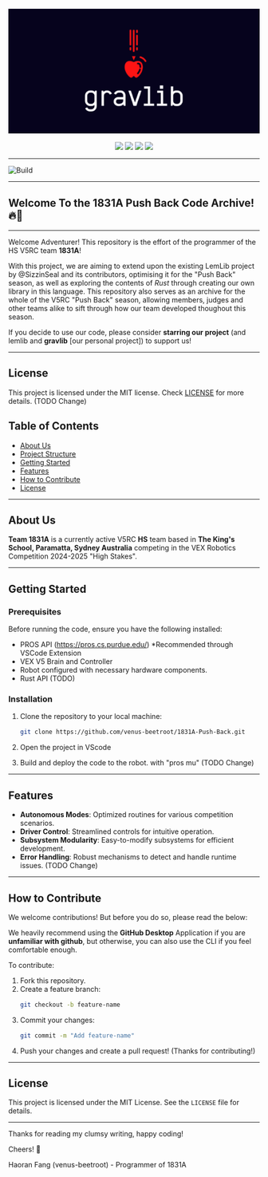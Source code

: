 <p align="center">
    <img src="docs/assets/gravlib-banner.png">
</p>

<p align="center">
    <img src="https://img.shields.io/badge/Version-Beta%20V0.1-red?style=for-the-badge&color=blue">
    <img src="https://img.shields.io/github/stars/GravityLib/GravLib?style=for-the-badge&color=yellow">
    <img src="https://img.shields.io/github/contributors/GravityLib/GravLib?style=for-the-badge&color=pink">
    <img src="https://img.shields.io/badge/Flavour-Coke-red?style=for-the-badge&color=red">
</p>
<hr>

![Build](https://img.shields.io/github/actions/workflow/status/GravityLib/GravLib/build.yml?style=for-the-badge)

---

## Welcome To the 1831A Push Back Code Archive! 🔥🚀
---
Welcome Adventurer! This repository is the effort of the programmer of the HS V5RC team **1831A**! 

With this project, we are aiming to extend upon the existing LemLib project by @SizzinSeal and its contributors, optimising it for the "Push Back" season, as well as exploring the contents of *Rust* through creating our own library in this language. This repository also serves as an archive for the whole of the V5RC "Push Back" season, allowing members, judges and other teams alike to sift through how our team developed thoughout this season. 

If you decide to use our code, please consider **starring our project** (and lemlib and **gravlib** [our personal project]) to support us!

---

## License
This project is licensed under the MIT license. Check [LICENSE](https://github.com/1831-Code-Community/1831-Common-Codebase/blob/main/LICENSE) for more details. (TODO Change)

## Table of Contents  

- [About Us](#about-us)  
- [Project Structure](#project-structure)  
- [Getting Started](#getting-started)  
- [Features](#features)  
- [How to Contribute](#how-to-contribute)  
- [License](#license)  

---

## About Us  

**Team 1831A** is a currently active V5RC **HS** team based in **The King's School, Paramatta, Sydney Australia** competing in the VEX Robotics Competition 2024-2025 "High Stakes". 

<!--
NOTE - Commented out
---
## Project Structure  

Here's an overview of the repository:  

```
1831E-Robotics/
├── include/            # Header files for modular design  
│  
├── src/                # Source code for the robot  
│   ├── main.cpp            # Main entry point of the program  
│   ├── controls.cpp        # Code for specific robot subsystems (e.g., drive, lift, claw)  
│   └── robot-config.cpp    # Mostly constructurs for initiating robot devices & sensors
│
└── README.md           # Repository overview  
```  
-->
---

## Getting Started  

### Prerequisites  

Before running the code, ensure you have the following installed:  
- PROS API (https://pros.cs.purdue.edu/) *Recommended through VSCode Extension 
- VEX V5 Brain and Controller  
- Robot configured with necessary hardware components.
- Rust API (TODO)

### Installation  

1. Clone the repository to your local machine:  
   ```bash  
   git clone https://github.com/venus-beetroot/1831A-Push-Back.git  
   ```  
2. Open the project in VScode

3. Build and deploy the code to the robot. with "pros mu" (TODO Change)

---

## Features  

- **Autonomous Modes**: Optimized routines for various competition scenarios.  
- **Driver Control**: Streamlined controls for intuitive operation.  
- **Subsystem Modularity**: Easy-to-modify subsystems for efficient development.  
- **Error Handling**: Robust mechanisms to detect and handle runtime issues.  (TODO Change)

---

## How to Contribute  

We welcome contributions! But before you do so, please read the below: 

We heavily recommend using the **GitHub Desktop** Application if you are **unfamiliar with github**, but otherwise, you can also use the CLI if you feel comfortable enough.

To contribute:
1. Fork this repository.  
2. Create a feature branch:  
   ```bash  
   git checkout -b feature-name  
   ```  
3. Commit your changes:  
   ```bash  
   git commit -m "Add feature-name"  
   ```  
4. Push your changes and create a pull request! (Thanks for contributing!)
---

## License  

This project is licensed under the MIT License. See the `LICENSE` file for details.  

---  

Thanks for reading my clumsy writing, happy coding!

Cheers! 🍻

Haoran Fang (venus-beetroot) - Programmer of 1831A


